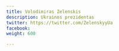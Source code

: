 ```yaml
---
title: Volodimiras Zelenskis
description: Ukrainos prezidentas
twitter: https://twitter.com/ZelenskyyUa
facebook: 
weight: 600

---
```


